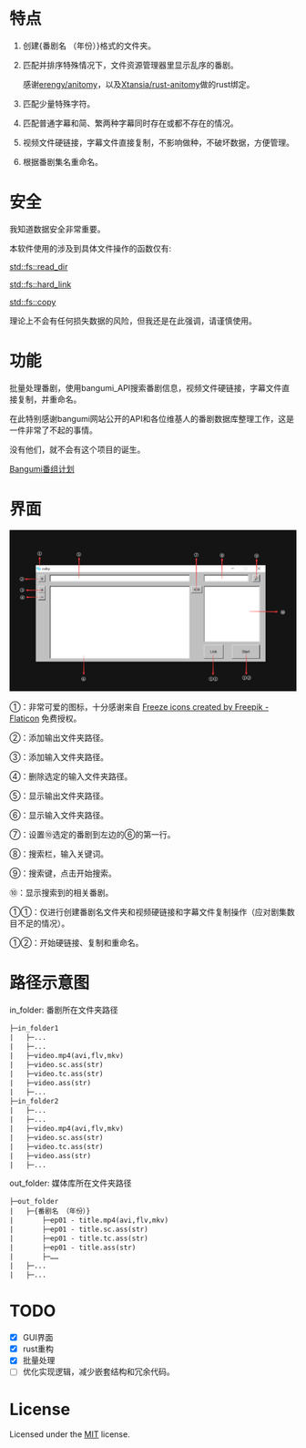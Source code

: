 # 特点

1. 创建{番剧名 （年份）}格式的文件夹。
2. 匹配并排序特殊情况下，文件资源管理器里显示乱序的番剧。
    
    感谢[erengy/anitomy](https://github.com/erengy/anitomy)，以及[Xtansia/rust-anitomy](https://github.com/Xtansia/rust-anitomy)做的rust绑定。
3. 匹配少量特殊字符。
4. 匹配普通字幕和简、繁两种字幕同时存在或都不存在的情况。
5. 视频文件硬链接，字幕文件直接复制，不影响做种，不破坏数据，方便管理。
6. 根据番剧集名重命名。

# 安全

我知道数据安全非常重要。

本软件使用的涉及到具体文件操作的函数仅有:

[std::fs::read_dir](https://doc.rust-lang.org/stable/std/fs/fn.read_dir.html)

[std::fs::hard_link](https://doc.rust-lang.org/stable/std/fs/fn.hard_link.html)

[std::fs::copy](https://doc.rust-lang.org/stable/std/fs/fn.copy.html)

理论上不会有任何损失数据的风险，但我还是在此强调，请谨慎使用。

# 功能

批量处理番剧，使用bangumi_API搜索番剧信息，视频文件硬链接，字幕文件直接复制，并重命名。

在此特别感谢bangumi网站公开的API和各位维基人的番剧数据库整理工作，这是一件非常了不起的事情。

没有他们，就不会有这个项目的诞生。

[Bangumi番组计划](https://bangumi.tv/)

# 界面

![GUI](images\GUI.png)

①：非常可爱的图标，十分感谢来自
<a href="https://www.flaticon.com/free-icons/freeze" title="freeze icons">Freeze icons created by Freepik - Flaticon</a>
免费授权。

②：添加输出文件夹路径。

③：添加输入文件夹路径。

④：删除选定的输入文件夹路径。

⑤：显示输出文件夹路径。

⑥：显示输入文件夹路径。

⑦：设置⑩选定的番剧到左边的⑥的第一行。

⑧：搜索栏，输入关键词。

⑨：搜索键，点击开始搜索。

⑩：显示搜索到的相关番剧。

①①：仅进行创建番剧名文件夹和视频硬链接和字幕文件复制操作（应对剧集数目不足的情况）。

①②：开始硬链接、复制和重命名。

# 路径示意图

in_folder:  番剧所在文件夹路径
```
├─in_folder1  
|   ├─...  
|   ├─...  
|   ├─video.mp4(avi,flv,mkv)   
|   ├─video.sc.ass(str)
|   ├─video.tc.ass(str)
|   ├─video.ass(str)
|   ├─...
├─in_folder2  
|   ├─...  
|   ├─...  
|   ├─video.mp4(avi,flv,mkv)   
|   ├─video.sc.ass(str)
|   ├─video.tc.ass(str)
|   ├─video.ass(str)
|   ├─...
```
out_folder: 媒体库所在文件夹路径
```
├─out_folder    
|   ├─{番剧名 （年份）}  
|       ├─ep01 - title.mp4(avi,flv,mkv)     
|       ├─ep01 - title.sc.ass(str)
|       ├─ep01 - title.tc.ass(str) 
|       ├─ep01 - title.ass(str)
|       ├─……
|   ├─...  
|   ├─...
```

# TODO

- [x] GUI界面
- [x] rust重构
- [x] 批量处理
- [ ] 优化实现逻辑，减少嵌套结构和冗余代码。

# License

Licensed under the [MIT](LICENSE) license.